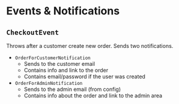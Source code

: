 # Events & Notifications

## `CheckoutEvent`

Throws after a customer create new order.
Sends two notifications.

* `OrderForCustomerNotification`
    * Sends to the customer email
    * Contains info and link to the order
    * Contains email/password if the user was created
* `OrderForAdminNotification`
    * Sends to the admin email (from config)
    * Contains info about the order and link to the admin area
